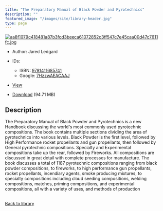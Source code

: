 ```yaml
---
title: "The Preparatory Manual of Black Powder and Pyrotechnics"
description: ""
featured_image: "/images/site/library-header.jpg"
type: page
---
```


<a href="https://drive.google.com/uc?export=view&id=1HfX_-V6_pomqC3QhcyimVA0yJ6HYbwZH" target="_blank">![aa8f1079c418481a87b3fcd3beeca61072852c3ff547c7e45caa00d47c7611fc.jpg](/images/library/aa8f1079c418481a87b3fcd3beeca61072852c3ff547c7e45caa00d47c7611fc.jpg)</a>
* Author: Jared Ledgard
* IDs:
  * ISBN: <a href="https://www.worldcat.org/isbn/9781411685741" target="_blank">9781411685741</a>
  * Google: <a href="https://books.google.com/books?id=7HzzwAEACAAJ" target="_blank">7HzzwAEACAAJ</a>
* <a href="https://drive.google.com/uc?export=view&id=1HfX_-V6_pomqC3QhcyimVA0yJ6HYbwZH" target="_blank">View</a>

* [Download](https://drive.google.com/uc?export=download&id=1HfX_-V6_pomqC3QhcyimVA0yJ6HYbwZH) (94.71 MB)

## Description<div>
<p>The Preparatory Manual of Black Powder and Pyrotechnics is a new Handbook discussing the world's most commonly used pyrotechnic compositions. The book contains multiple sections dividing the area of pyrotechnics into various levels. Black Powder is the first level, followed by High Performance rocket propellants and gun propellants, then followed by General pyrotechnic compositions. Specialty and Experimental compositions take up the rear, followed by Fireworks. All compositions are discussed in great detail with complete processes for manufacture. The book discusses a total of 1187 pyrotechnic compositions ranging from black powder compositions, to fireworks, to high performance gun propellants, rocket propellants, incendiary agents, smoke producing mixtures, to specialty compositions including cloud seeding compositions, welding compositions, matches, priming compositions, and experimental compositions, all with a variety of uses, and methods of production</p></div>

<br />[Back to library](/library/)
